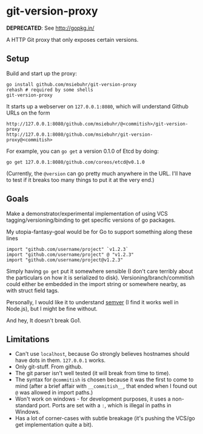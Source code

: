 git-version-proxy
=================

**DEPRECATED**: See http://gopkg.in/

A HTTP Git proxy that only exposes certain versions.

Setup
-----

Build and start up the proxy:

    go install github.com/msiebuhr/git-version-proxy
	rehash # required by some shells
	git-version-proxy

It starts up a webserver on `127.0.0.1:8080`, which will understand Github URLs on the form

    http://127.0.0.1:8080/github.com/msiebuhr/@<commitish>/git-version-proxy
    http://127.0.0.1:8080/github.com/msiebuhr/git-version-proxy@<commitish>

For example, you can `go get` a version 0.1.0 of Etcd by doing:

    go get 127.0.0.1:8080/github.com/coreos/etcd@v0.1.0

(Currently, the `@version` can go pretty much anywhere in the URL. I'll have to
test if it breaks too many things to put it at the very end.)

Goals
-----

Make a demonstrator/experimental implementation of using VCS
tagging/versioning/binding to get specific versions of go packages.

My utopia-fantasy-goal would be for Go to support something along these lines

	import "github.com/username/project" `v1.2.3`
	import "github.com/username/project" @ "v1.2.3"
	import "github.com/username/project@v1.2.3"

Simply having `go get` put it somewhere sensible (I don't care terribly about
the particulars on how it is serialized to disk). Versioning/branch/commitish
could either be embedded in the import string or somewhere nearby, as with
struct field tags.

Personally, I would like it to understand [semver](http://semver.org/) (I find
it works well in Node.js), but I might be fine without.

And hey, It doesn't break Go1.

Limitations
-----------

 * Can't use `localhost`, because Go strongly believes hostnames should have
   dots in them. `127.0.0.1` works.
 * Only git-stuff. From github.
 * The git parser isn't well tested (it will break from time to time).
 * The syntax for `@commitish` is chosen because it was the first to come to
   mind (after a brief affair with `__commitish__`, that ended when I found out
   `@` was allowed in import paths.)
 * Won't work on windows - for development purposes, it uses a non-standard
   port. Ports are set with a `:`, which is illegal in paths in Windows.
 * Has a lot of corner-cases with subtle breakage (it's pushing the VCS/go get
   implementation quite a bit).
